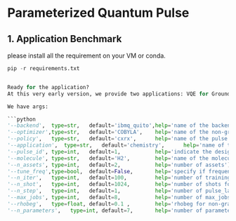 # Parameterized Quantum Pulse

## 1. Application Benchmark
please install all the requirement on your VM or conda.

```python
pip -r requirements.txt


Ready for the application?
At this very early version, we provide two applications: VQE for Ground state energy of quantum chemistry, and portfolio optimization of quantum finance.

We have args:

```python
'--backend',  type=str,   default='ibmq_quito',help='name of the backend(not a simulator)')
'--optimizer',type=str,   default='COBYLA',    help='name of the non-gradient optimizer')
'--policy',   type=str,   default='cxrx',      help='name of the pulse growth policy, deleted in this version')
'--application',  type=str,   default='chemistry',      help='name of the benchmark application')
'--pulse_id', type=int,   default=1,           help='indicate the design space at pulse level.')
'--molecule', type=str,   default='H2',        help='name of the molecules')
'--n_assets', type=int,   default=2,           help='number of assets')
'--tune_freq',type=bool,  default=False,       help='specify if frequencies are tuned')
'--n_iter',   type=int,   default=100,         help='number of training iterations')
'--n_shot',   type=int,   default=1024,        help='number of shots for measurement')
'--n_step',   type=int,   default=1,           help='number of pulse_layers')
'--max_jobs', type=int,   default=8,           help='number of max_jobs for multiprocessing')
'--rhobeg',   type=float, default=0.1 ,        help='rhobeg for non-gradient optimizer')
'--n_parameters',   type=int, default=7,       help='number of parameters in pulse ansatz')